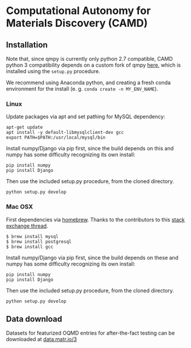 # Computational Autonomy for Materials Discovery (CAMD)


## Installation

Note that, since qmpy is currently only python 2.7 compatible, CAMD python 3 
compatibility depends on a custom fork of qmpy [here](https://github.com/JosephMontoya-TRI/qmpy_py3), which is installed using
the `setup.py` procedure.

We recommend using Anaconda python, and creating a
fresh conda environment for the install (e. g. `conda create -n MY_ENV_NAME`).

### Linux

Update packages via apt and set pathing for MySQL dependency:

```angular2
apt-get update
apt install -y default-libmysqlclient-dev gcc
export PATH=$PATH:/usr/local/mysql/bin
```

Install numpy/Django via pip first, since the build depends on this and numpy has some difficulty recognizing
its own install:

```angular2
pip install numpy
pip install Django
```

Then use the included setup.py procedure, from the cloned directory.

```angular2
python setup.py develop
```

### Mac OSX

First dependencies via [homebrew](https://brew.sh/). Thanks to the contributors to this 
[stack exchange thread](https://stackoverflow.com/questions/12218229/my-config-h-file-not-found-when-intall-mysql-python-on-osx-10-8).

```angular2
$ brew install mysql
$ brew install postgresql
$ brew install gcc
```

Install numpy/Django via pip first, since the build depends on these and numpy has some difficulty recognizing
its own install:

```angular2
pip install numpy
pip install Django
```

Then use the included setup.py procedure, from the cloned directory.

```angular2
python setup.py develop
```

## Data download

Datasets for featurized OQMD entries for after-the-fact testing can be 
downloaded at [data.matr.io/3](https://data.matr.io/3/)
